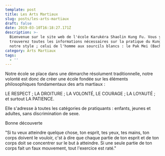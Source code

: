 ```yaml
---
template: post
title: Les Arts Martiaux
slug: posts/les-arts-martiaux
draft: false
date: 2019-03-10T16:18:27.171Z
description: >-
  Bienvenue sur le site web de l'école Karukéra Shaolin Kung Fu. Vous y
  trouverez toutes les informations nécessaires sur la pratique du Kung Fu et de
  notre style ; celui de l'homme aux sourcils blancs : le Pak Mei (Bach Mi).
category: Arts Martiaux
tags:
  - ''
---
```

Notre école se place dans une démarche résolument traditionnelle, notre volonté est donc de créer une école fondée sur les éléments philosophiques fondamentaux des arts martiaux :



LE RESPECT ; LA DROITURE ; LA VOLONTÉ, LE COURAGE ; LA LOYAUTÉ ; et surtout LA PATIENCE.



Elle s'adresse à toutes les catégories de pratiquants : enfants, jeunes et adultes, sans discrimination de sexe.



Bonne découverte



"Si tu veux atteindre quelque chose, ton esprit, tes yeux, tes mains, ton corps doivent le vouloir, c'st à dire que chaque partie de ton esprit et de ton corps doit se concentrer sur le but à atteindre. Si une seule partie de ton corps fait un faux mouvement, tout l'exercice est raté."
